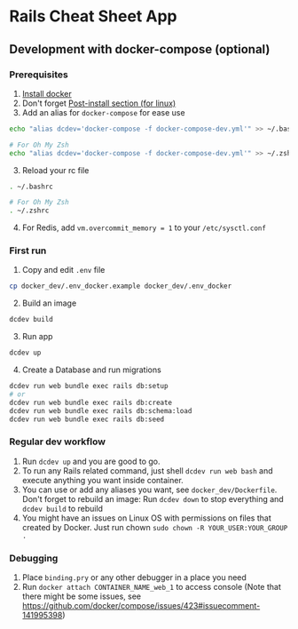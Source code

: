 # Rails Cheat Sheet App

## Development with docker-compose (optional)

### Prerequisites

1. [Install docker](https://docs.docker.com/get-docker/)
2. Don't forget [Post-install section (for linux)](https://docs.docker.com/engine/install/linux-postinstall/#manage-docker-as-a-non-root-user)
2. Add an alias for `docker-compose` for ease use

```bash
echo "alias dcdev='docker-compose -f docker-compose-dev.yml'" >> ~/.bashrc

# For Oh My Zsh
echo "alias dcdev='docker-compose -f docker-compose-dev.yml'" >> ~/.zshrc
```

3. Reload your rc file

```bash
. ~/.bashrc

# For Oh My Zsh
. ~/.zshrc
```

4. For Redis, add `vm.overcommit_memory = 1` to your `/etc/sysctl.conf`

### First run

1. Copy and edit `.env` file 

```bash
cp docker_dev/.env_docker.example docker_dev/.env_docker
```

2. Build an image

```bash
dcdev build
```

3. Run app

```bash
dcdev up
```

4. Create a Database and run migrations

```bash
dcdev run web bundle exec rails db:setup
# or
dcdev run web bundle exec rails db:create
dcdev run web bundle exec rails db:schema:load
dcdev run web bundle exec rails db:seed
```

### Regular dev workflow

1. Run `dcdev up` and you are good to go.
2. To run any Rails related command, just shell `dcdev run web bash` and execute anything you want inside container.
3. You can use or add any aliases you want, see `docker_dev/Dockerfile`. Don't forget to rebuild an image: Run `dcdev down` to stop everything and `dcdev build` to rebuild
4. You might have an issues on Linux OS with permissions on files that created by Docker. Just run chown `sudo chown -R YOUR_USER:YOUR_GROUP .`

### Debugging

1. Place `binding.pry` or any other debugger in a place you need
2. Run `docker attach CONTAINER_NAME_web_1` to access console (Note that there might be some issues, see https://github.com/docker/compose/issues/423#issuecomment-141995398)
